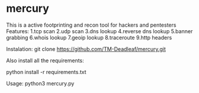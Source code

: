 # mercury

This is a active footprinting and recon tool for hackers and pentesters
Features:
1.tcp scan
2.udp scan
3.dns lookup
4.reverse dns lookup
5.banner grabbing
6.whois lookup
7.geoip lookup
8.traceroute
9.http headers


Instalation: 
git clone https://github.com/TM-Deadleaf/mercury.git


Also install all the requirements:

python install -r requirements.txt

Usage:
python3 mercury.py
